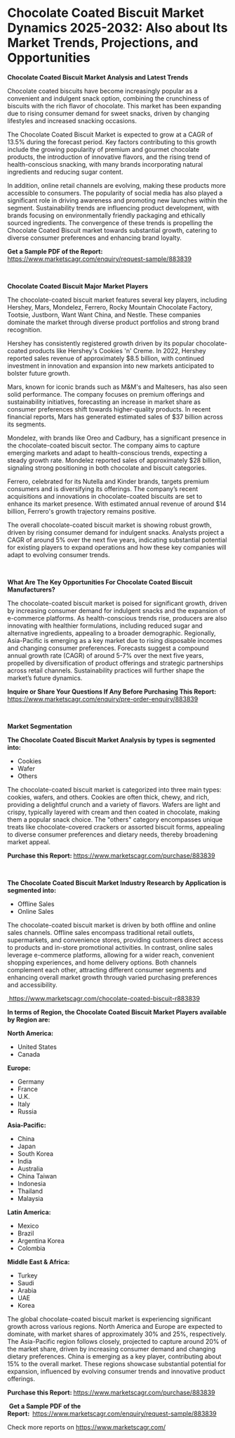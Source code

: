 <p><h1>Chocolate Coated Biscuit Market Dynamics 2025-2032: Also about Its Market Trends, Projections, and Opportunities</h1></p><p><strong>Chocolate Coated Biscuit Market Analysis and Latest Trends</strong></p>
<p><p>Chocolate coated biscuits have become increasingly popular as a convenient and indulgent snack option, combining the crunchiness of biscuits with the rich flavor of chocolate. This market has been expanding due to rising consumer demand for sweet snacks, driven by changing lifestyles and increased snacking occasions. </p><p>The Chocolate Coated Biscuit Market is expected to grow at a CAGR of 13.5% during the forecast period. Key factors contributing to this growth include the growing popularity of premium and gourmet chocolate products, the introduction of innovative flavors, and the rising trend of health-conscious snacking, with many brands incorporating natural ingredients and reducing sugar content.</p><p>In addition, online retail channels are evolving, making these products more accessible to consumers. The popularity of social media has also played a significant role in driving awareness and promoting new launches within the segment. Sustainability trends are influencing product development, with brands focusing on environmentally friendly packaging and ethically sourced ingredients. The convergence of these trends is propelling the Chocolate Coated Biscuit market towards substantial growth, catering to diverse consumer preferences and enhancing brand loyalty.</p></p>
<p><strong>Get a Sample PDF of the Report:&nbsp;</strong> <a href="https://www.marketscagr.com/enquiry/request-sample/883839?utm_campaign=2038&utm_medium=2&utm_source=Github&utm_content=ia&utm_term=14022025&utm_id=chocolate-coated-biscuit">https://www.marketscagr.com/enquiry/request-sample/883839</a></p>
<p>&nbsp;</p>
<p><strong>Chocolate Coated Biscuit Major Market Players</strong></p>
<p><p>The chocolate-coated biscuit market features several key players, including Hershey, Mars, Mondelez, Ferrero, Rocky Mountain Chocolate Factory, Tootsie, Justborn, Want Want China, and Nestle. These companies dominate the market through diverse product portfolios and strong brand recognition.</p><p>Hershey has consistently registered growth driven by its popular chocolate-coated products like Hershey's Cookies 'n' Creme. In 2022, Hershey reported sales revenue of approximately $8.5 billion, with continued investment in innovation and expansion into new markets anticipated to bolster future growth.</p><p>Mars, known for iconic brands such as M&M's and Maltesers, has also seen solid performance. The company focuses on premium offerings and sustainability initiatives, forecasting an increase in market share as consumer preferences shift towards higher-quality products. In recent financial reports, Mars has generated estimated sales of $37 billion across its segments.</p><p>Mondelez, with brands like Oreo and Cadbury, has a significant presence in the chocolate-coated biscuit sector. The company aims to capture emerging markets and adapt to health-conscious trends, expecting a steady growth rate. Mondelez reported sales of approximately $28 billion, signaling strong positioning in both chocolate and biscuit categories.</p><p>Ferrero, celebrated for its Nutella and Kinder brands, targets premium consumers and is diversifying its offerings. The company’s recent acquisitions and innovations in chocolate-coated biscuits are set to enhance its market presence. With estimated annual revenue of around $14 billion, Ferrero's growth trajectory remains positive.</p><p>The overall chocolate-coated biscuit market is showing robust growth, driven by rising consumer demand for indulgent snacks. Analysts project a CAGR of around 5% over the next five years, indicating substantial potential for existing players to expand operations and how these key companies will adapt to evolving consumer trends.</p></p>
<p>&nbsp;</p>
<p><strong>What Are The Key Opportunities For Chocolate Coated Biscuit Manufacturers?</strong></p>
<p><p>The chocolate-coated biscuit market is poised for significant growth, driven by increasing consumer demand for indulgent snacks and the expansion of e-commerce platforms. As health-conscious trends rise, producers are also innovating with healthier formulations, including reduced sugar and alternative ingredients, appealing to a broader demographic. Regionally, Asia-Pacific is emerging as a key market due to rising disposable incomes and changing consumer preferences. Forecasts suggest a compound annual growth rate (CAGR) of around 5-7% over the next five years, propelled by diversification of product offerings and strategic partnerships across retail channels. Sustainability practices will further shape the market’s future dynamics.</p></p>
<p><strong>Inquire or Share Your Questions If Any Before Purchasing This Report:</strong> <a href="https://www.marketscagr.com/enquiry/pre-order-enquiry/883839?utm_campaign=2038&utm_medium=2&utm_source=Github&utm_content=ia&utm_term=14022025&utm_id=chocolate-coated-biscuit">https://www.marketscagr.com/enquiry/pre-order-enquiry/883839</a></p>
<p>&nbsp;</p>
<p><strong>Market Segmentation</strong></p>
<p><strong>The Chocolate Coated Biscuit Market Analysis by types is segmented into:</strong></p>
<p><ul><li>Cookies</li><li>Wafer</li><li>Others</li></ul></p>
<p><p>The chocolate-coated biscuit market is categorized into three main types: cookies, wafers, and others. Cookies are often thick, chewy, and rich, providing a delightful crunch and a variety of flavors. Wafers are light and crispy, typically layered with cream and then coated in chocolate, making them a popular snack choice. The "others" category encompasses unique treats like chocolate-covered crackers or assorted biscuit forms, appealing to diverse consumer preferences and dietary needs, thereby broadening market appeal.</p></p>
<p><strong>Purchase this Report:&nbsp;</strong><a href="https://www.marketscagr.com/purchase/883839?utm_campaign=2038&utm_medium=2&utm_source=Github&utm_content=ia&utm_term=14022025&utm_id=chocolate-coated-biscuit">https://www.marketscagr.com/purchase/883839</a></p>
<p>&nbsp;</p>
<p><strong>The Chocolate Coated Biscuit Market Industry Research by Application is segmented into:</strong></p>
<p><ul><li>Offline Sales</li><li>Online Sales</li></ul></p>
<p><p>The chocolate-coated biscuit market is driven by both offline and online sales channels. Offline sales encompass traditional retail outlets, supermarkets, and convenience stores, providing customers direct access to products and in-store promotional activities. In contrast, online sales leverage e-commerce platforms, allowing for a wider reach, convenient shopping experiences, and home delivery options. Both channels complement each other, attracting different consumer segments and enhancing overall market growth through varied purchasing preferences and accessibility.</p></p>
<p><a href="https://www.marketscagr.com/chocolate-coated-biscuit-r883839?utm_campaign=2038&utm_medium=2&utm_source=Github&utm_content=ia&utm_term=14022025&utm_id=chocolate-coated-biscuit">&nbsp;https://www.marketscagr.com/chocolate-coated-biscuit-r883839</a></p>
<p><strong>In terms of Region, the Chocolate Coated Biscuit Market Players available by Region are:</strong></p>
<p>
    <p> <strong> North America: </strong>
        <ul>
            <li>United States</li>
            <li>Canada</li>
        </ul>
        </p> 
    <p> <strong> Europe: </strong>
        <ul>
            <li>Germany</li>
            <li>France</li>
            <li>U.K.</li>
            <li>Italy</li>
            <li>Russia</li>
        </ul>
        </p> 
    <p> <strong> Asia-Pacific: </strong>
        <ul>
            <li>China</li>
            <li>Japan</li>
            <li>South Korea</li>
            <li>India</li>
            <li>Australia</li>
            <li>China Taiwan</li>
            <li>Indonesia</li>
            <li>Thailand</li>
            <li>Malaysia</li>
        </ul>
        </p> 
    <p> <strong> Latin America: </strong>
        <ul>
            <li>Mexico</li>
            <li>Brazil</li>
            <li>Argentina Korea</li>
            <li>Colombia</li>
        </ul>
        </p> 
    <p> <strong> Middle East & Africa: </strong>
        <ul>
            <li>Turkey</li>
            <li>Saudi</li>
            <li>Arabia</li>
            <li>UAE</li>
            <li>Korea</li>
        </ul>
    </p>
    </p>
<p><p>The global chocolate-coated biscuit market is experiencing significant growth across various regions. North America and Europe are expected to dominate, with market shares of approximately 30% and 25%, respectively. The Asia-Pacific region follows closely, projected to capture around 20% of the market share, driven by increasing consumer demand and changing dietary preferences. China is emerging as a key player, contributing about 15% to the overall market. These regions showcase substantial potential for expansion, influenced by evolving consumer trends and innovative product offerings.</p></p>
<p><strong>Purchase this Report: </strong><a href="https://www.marketscagr.com/purchase/883839?utm_campaign=2038&utm_medium=2&utm_source=Github&utm_content=ia&utm_term=14022025&utm_id=chocolate-coated-biscuit">https://www.marketscagr.com/purchase/883839</a></p>
<p>&nbsp;<strong>Get a Sample PDF of the Report:&nbsp;&nbsp;</strong><a href="https://www.marketscagr.com/enquiry/request-sample/883839?utm_campaign=2038&utm_medium=2&utm_source=Github&utm_content=ia&utm_term=14022025&utm_id=chocolate-coated-biscuit">https://www.marketscagr.com/enquiry/request-sample/883839</a></p>
<p><strong></strong></p>
<p>Check more reports on <a href="https://www.marketscagr.com/?utm_campaign=2038&utm_medium=2&utm_source=Github&utm_content=ia&utm_term=14022025&utm_id=chocolate-coated-biscuit">https://www.marketscagr.com/</a></p>